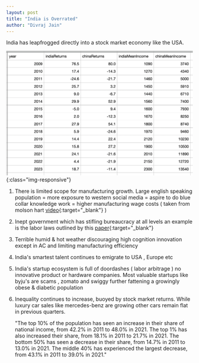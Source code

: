 ```yaml
---
layout: post
title: "India is Overrated"
author: "Divraj Jain"
---
```


India has leapfrogged directly into a stock market economy like the USA. 

![comparison](https://github.com/divraj/divraj.github.io/raw/master/_assets/comparison.png){:class="img-responsive"}

1) There is limited scope for manufacturing growth. Large english speaking population = more exposure to western social media = aspire to do blue collar knowledge work = higher manufacturing wage costs ( taken from molson hart [video](https://twitter.com/Molson_Hart/status/1839648904054464640){:target="_blank"} )


3) Inept government which has stifling bureaucracy at all levels an example is the labor laws outlined by this [paper](https://the1991project.com/writing/papers/why-indian-firms-dont-scale-labor-edition){:target="_blank"}

4) Terrible humid & hot weather discouraging high cognition innovation except in AC and limiting manufacturing efficiency

5) India's smartest talent continues to emigrate to USA , Europe etc

6) India's startup ecosystem is full of doordashes ( labor arbitrage ) no innovative product or hardware companies. Most valuable startups like byju's are scams , zomato and swiggy further fattening a growingly obese & diabetic population

7) Inequality continues to increase, buoyed by stock market returns. While luxury car sales like mercedes-benz are growing other cars remain flat in previous quarters.
  
   "The top 10% of the population has seen an increase in their share of national income, from 42.2% in 2011 to 48.0% in 2021.
The top 1% has also increased their share, from 18.1% in 2011 to 21.7% in 2021.
The bottom 50% has seen a decrease in their share, from 14.7% in 2011 to 13.0% in 2021.
The middle 40% has experienced the largest decrease, from 43.1% in 2011 to 39.0% in 2021."

